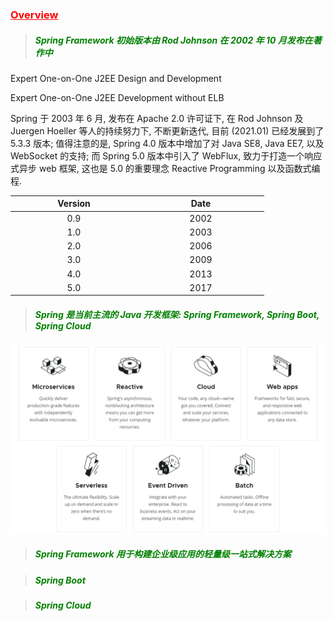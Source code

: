 
### <font color=red><u>Overview</u></font>

> ##### <font color=green> Spring Framework 初始版本由 Rod Johnson 在 2002 年 10 月发布在著作中</font>

Expert One-on-One J2EE Design and Development

Expert One-on-One J2EE Development without ELB
    
Spring 于 2003 年 6 月, 发布在 Apache 2.0 许可证下, 在 Rod Johnson 及 Juergen Hoeller 等人的持续努力下,
不断更新迭代, 目前 (2021.01) 已经发展到了 5.3.3 版本; 值得注意的是, Spring 4.0 版本中增加了对 Java SE8,
Java EE7, 以及 WebSocket 的支持; 而 Spring 5.0 版本中引入了 WebFlux, 致力于打造一个响应式异步 web 框架,
这也是 5.0 的重要理念 Reactive Programming 以及函数式编程.

<style>
table th:first-of-type {
    width: 5cm;
}
table th:nth-of-type(2) {
    width: 5cm;
}
</style>
| Version | Date	| 
| :----:  | :----:  |
| 0.9	  | 2002    |
| 1.0	  | 2003    |
| 2.0	  | 2006    |
| 3.0	  | 2009    |
| 4.0	  | 2013    |
| 5.0	  | 2017    |

> ##### <font color=green> Spring 是当前主流的 Java 开发框架: Spring Framework, Spring Boot, Spring Cloud</font>

![spring-do](../../../media/geek-time/spring-family/spring-do.png)

> ##### <font color=green> Spring Framework 用于构建企业级应用的轻量级一站式解决方案</font>

> ##### <font color=green> Spring Boot</font>

> ##### <font color=green> Spring Cloud</font>
